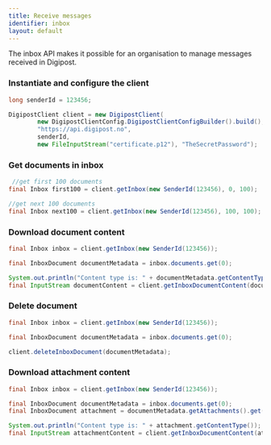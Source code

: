 ```yaml
---
title: Receive messages
identifier: inbox
layout: default
---
```


The inbox API makes it possible for an organisation to manage messages received in Digipost.

### Instantiate and configure the client

```java
long senderId = 123456;

DigipostClient client = new DigipostClient(
        new DigipostClientConfig.DigipostClientConfigBuilder().build(),
        "https://api.digipost.no",
        senderId,
        new FileInputStream("certificate.p12"), "TheSecretPassword");
```

### Get documents in inbox

```java
 //get first 100 documents
final Inbox first100 = client.getInbox(new SenderId(123456), 0, 100);

//get next 100 documents
final Inbox next100 = client.getInbox(new SenderId(123456), 100, 100);
```

### Download document content

```java
final Inbox inbox = client.getInbox(new SenderId(123456));

final InboxDocument documentMetadata = inbox.documents.get(0);

System.out.println("Content type is: " + documentMetadata.getContentType());
final InputStream documentContent = client.getInboxDocumentContent(documentMetadata);
```

### Delete document

```java
final Inbox inbox = client.getInbox(new SenderId(123456));

final InboxDocument documentMetadata = inbox.documents.get(0);

client.deleteInboxDocument(documentMetadata);
```

### Download attachment content

```java
final Inbox inbox = client.getInbox(new SenderId(123456));

final InboxDocument documentMetadata = inbox.documents.get(0);
final InboxDocument attachment = documentMetadata.getAttachments().get(0);

System.out.println("Content type is: " + attachment.getContentType());
final InputStream attachmentContent = client.getInboxDocumentContent(attachment);
```
